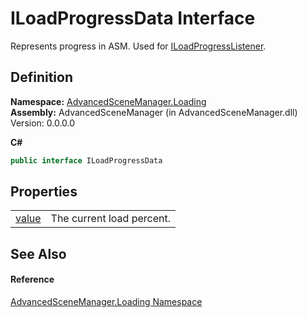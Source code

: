 # ILoadProgressData Interface


Represents progress in ASM. Used for <a href="T_AdvancedSceneManager_Loading_ILoadProgressListener.md">ILoadProgressListener</a>.



## Definition
**Namespace:** <a href="N_AdvancedSceneManager_Loading.md">AdvancedSceneManager.Loading</a>  
**Assembly:** AdvancedSceneManager (in AdvancedSceneManager.dll) Version: 0.0.0.0

**C#**
``` C#
public interface ILoadProgressData
```



## Properties
<table>
<tr>
<td><a href="P_AdvancedSceneManager_Loading_ILoadProgressData_value.md">value</a></td>
<td>The current load percent.</td></tr>
</table>

## See Also


#### Reference
<a href="N_AdvancedSceneManager_Loading.md">AdvancedSceneManager.Loading Namespace</a>  
